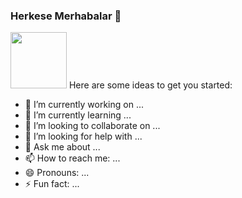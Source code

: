 ### Herkese Merhabalar 👋

<!--
**kadirnar/kadirnar** is a ✨ _special_ ✨ repository because its `README.md` (this file) appears on your GitHub profile. -->
<img src="https://media.giphy.com/media/Cmr1OMJ2FN0B2/giphy.gif" width="90px">
Here are some ideas to get you started:

- 🔭 I’m currently working on ...
- 🌱 I’m currently learning ...
- 👯 I’m looking to collaborate on ...
- 🤔 I’m looking for help with ...
- 💬 Ask me about ...
- 📫 How to reach me: ...
- 😄 Pronouns: ...
- ⚡ Fun fact: ...

